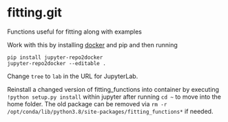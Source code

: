 # fitting.git
Functions useful for fitting along with examples

Work with this by installing [docker](https://www.docker.com/) and pip and then running

~~~
pip install jupyter-repo2docker
jupyter-repo2docker --editable .
~~~

Change `tree` to `lab` in the URL for JupyterLab.

Reinstall a changed version of fitting_functions into container by executing
`!python setup.py install` within jupyter after running `cd ~` to move into
the home folder. The old package can be removed via
`rm -r /opt/conda/lib/python3.8/site-packages/fitting_functions*`
if needed.